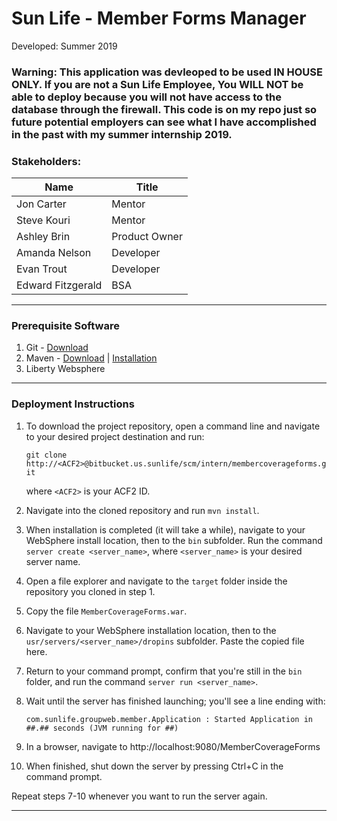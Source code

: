 # Sun Life - Member Forms Manager
Developed: Summer 2019
### Warning: This application was devleoped to be used IN HOUSE ONLY. If you are not a Sun Life Employee, You WILL NOT be able to deploy because you will not have access to the database through the firewall. This code is on my repo just so future potential employers can see what I have accomplished in the past with my summer internship 2019.

### Stakeholders:

Name | Title
----- | ------
Jon Carter | Mentor
Steve Kouri | Mentor
Ashley Brin | Product Owner
Amanda Nelson | Developer
Evan Trout | Developer
Edward Fitzgerald | BSA


-------------------------------------

### Prerequisite Software
1. Git - [Download](https://git-scm.com/downloads)
2. Maven - [Download](https://maven.apache.org/download.cgi) | [Installation](https://maven.apache.org/install.html)
3. Liberty Websphere

-------------------------------------

### Deployment Instructions

1. To download the project repository, open a command line and navigate to your desired project destination and run:

   `git clone http://<ACF2>@bitbucket.us.sunlife/scm/intern/membercoverageforms.git`
   
   where `<ACF2>` is your ACF2 ID.

2. Navigate into the cloned repository and run `mvn install`.

3. When installation is completed (it will take a while), navigate to your WebSphere install location, then to the `bin` subfolder. 
   Run the command `server create <server_name>`, where `<server_name>` is your desired server name.

4. Open a file explorer and navigate to the `target` folder inside the repository you cloned in step 1.

5. Copy the file `MemberCoverageForms.war`.

6. Navigate to your WebSphere installation location, then to the `usr/servers/<server_name>/dropins` subfolder. Paste 
   the copied file here.
   
7. Return to your command prompt, confirm that you're still in the `bin` folder, and run the command `server run <server_name>`.

8. Wait until the server has finished launching; you'll see a line ending with:

   `com.sunlife.groupweb.member.Application : Started Application in ##.## seconds (JVM running for ##)`

9. In a browser, navigate to http://localhost:9080/MemberCoverageForms

10. When finished, shut down the server by pressing Ctrl+C in the command prompt.

Repeat steps 7-10 whenever you want to run the server again.


--------------------------------------





